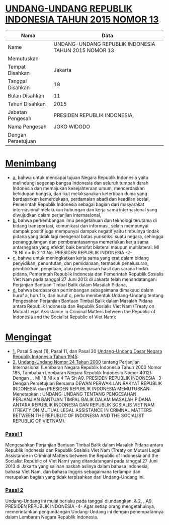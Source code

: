 # [UNDANG-UNDANG REPUBLIK INDONESIA TAHUN 2015 NOMOR 13](http://example.org/legal/document/uu/2015/13)

| Nama | Data |
| ------ | ----- |
|Name|UNDANG-UNDANG REPUBLIK INDONESIA TAHUN 2015 NOMOR 13|
|Memutuskan||
|Tempat Disahkan|Jakarta|
|Tanggal Disahkan|18|
|Bulan Disahkan|11|
|Tahun Disahkan|2015|
|Jabatan Pengesah|PRESIDEN REPUBLIK INDONESIA,|
|Nama Pengesah|JOKO WIDODO|
|Dengan Persetujuan||
# [Menimbang](http://example.org/legal/document/uu/2015/13/menimbang)

* [a.](http://example.org/legal/document/uu/2015/13/menimbang/point/a) bahwa untuk mencapai tujuan Negara Republik Indonesia yaitu melindungi segenap bangsa Indonesia dan seluruh tumpah darah Indonesia dan memajukan kesejahteraan umum, mencerdaskan kehidupan bangsa, dan ikut melaksanakan ketertiban dunia yang berdasarkan kemerdekaan, perdamaian abadi dan keadilan sosial, Pemerintah Republik Indonesia sebagai bagian dari masyarakat internasional melakukan hubungan dan kerja sama internasional yang diwujudkan dalam perjanjian internasional,
* [b.](http://example.org/legal/document/uu/2015/13/menimbang/point/b) bahwa perkembangan ilmu pengetahuan dan teknologi terutama di bidang transportasi, komunikasi dan informasi, selain mempunyai dampak positif juga mempunyai dampak negatif yaitu timbulnya tindak pidana yang tidak lagi mengenal batas yurisdiksi suatu negara, sehingga penanggulangan dan pemberantasannya memerlukan kerja sama antarnegara yang efektif, baik bersifat bilateral maupun multilateral: MI "8 NI x » Ih 2 13 Ng. PRESIDEN REPUBLIK INDONESIA -2-
* [c.](http://example.org/legal/document/uu/2015/13/menimbang/point/c) bahwa untuk meningkatkan kerja sama yang erat dalam bidang penyidikan, penuntutan, dan pemidanaan, termasuk penelusuran, pemblokiran, penyitaan, atau perampasan hasil dan sarana tindak pidana, Pemerintah Republik Indonesia dan Pemerintah Republik Sosialis Viet Nam pada tanggal 27 Juni 2013 di Jakarta telah menandatangani Perjanjian Bantuan Timbal Balik dalam Masalah Pidana,
* [d.](http://example.org/legal/document/uu/2015/13/menimbang/point/d) bahwa berdasarkan pertimbangan sebagaimana dimaksud dalam huruf a, huruf b, dan huruf c, perlu membentuk Undang-Undang tentang Pengesahan Perjanjian Bantuan Timbal Balik dalam Masalah Pidana antara Republik Indonesia dan Republik Sosialis Viet Nam (Treaty on Mutual Legal Assistance in Criminal Matters between the Republic of Indonesia and the Socialist Republic of Viet Nam):
# [Mengingat](http://example.org/legal/document/uu/2015/13/mengingat)

* [1.](http://example.org/legal/document/uu/2015/13/mengingat/point/0001) Pasal S ayat (1), Pasal 11, dan Pasal 20 [Undang-Undang Dasar Negara Republik Indonesia Tahun 1945](http://example.org/legal/document/uu):
* [2.](http://example.org/legal/document/uu/2015/13/mengingat/point/0002) [Undang-Undang Nomor 24 Tahun 2000](http://example.org/legal/document/uu/2000/24) tentang Perjanjian Internasional (Lembaran Negara Republik Indonesia Tahun 2000 Nomor 185, Tambahan Lembaran Negara Republik Indonesia Nomor 4012): Dengan ... MI "8 NI x s 4 TA Sh A9. PRESIDEN REPUBLIK INDONESIA -3- Dengan Persetujuan Bersama DEWAN PERWAKILAN RAKYAT REPUBLIK INDONESIA dan PRESIDEN REPUBLIK INDONESIA MEMUTUSKAN: Menetapkan : UNDANG-UNDANG TENTANG PENGESAHAN PERJANJIAN BANTUAN TIMPAL BALIK DALAM MASALAH PIDANA ANTARA REPUBLIK INDONESIA DAN REPUBLIK SOSIALIS VIET NAM (TREATY ON MUTUAL LEGAL ASSISTANCE IN CRIMNAL MATTERS BETWEEN THE REPUBLIC OF INDONESIA AND THE SOCIALIST REPUBLIC OF VIETNAM).

### [Pasal 1](http://example.org/legal/document/uu/2015/13/pasal/0001)
Mengesahkan Perjanjian Bantuan Timbal Balik dalam Masalah Pidana antara Republik Indonesia dan Republik Sosialis Viet Nam (Treaty on Mutual Legal Assistance in Criminal Matters between the Republic of Indonesia and the Socialist Republic of Viet Nam) yang ditandatangani pada tanggal 27 Juni 2013 di Jakarta yang salinan naskah aslinya dalam bahasa Indonesia, bahasa Viet Nam, dan bahasa Inggris sebagaimana terlampir dan merupakan bagian yang tidak terpisahkan dari Undang-Undang ini.


### [Pasal 2](http://example.org/legal/document/uu/2015/13/pasal/0002)
Undang-Undang ini mulai berlaku pada tanggal diundangkan. & 2, , A9. PRESIDEN REPUBLIK INDONESIA -4- Agar setiap orang mengetahuinya, memerintahkan pengundangan Undang-Undang ini dengan penempatannya dalam Lembaran Negara Republik Indonesia.
